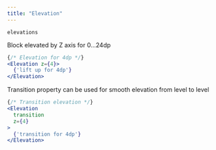 ```yaml
---
title: "Elevation"
---
```

```react-snippet
elevations
```

Block elevated by Z axis for 0...24dp
```jsx
{/* Elevation for 4dp */}
<Elevation z={4}>
  {'lift up for 4dp'}
</Elevation>
```

Transition property can be used for smooth elevation from level to level
```jsx
{/* Transition elevation */}
<Elevation 
  transition
  z={4}
>
  {'transition for 4dp'}
</Elevation>
```
